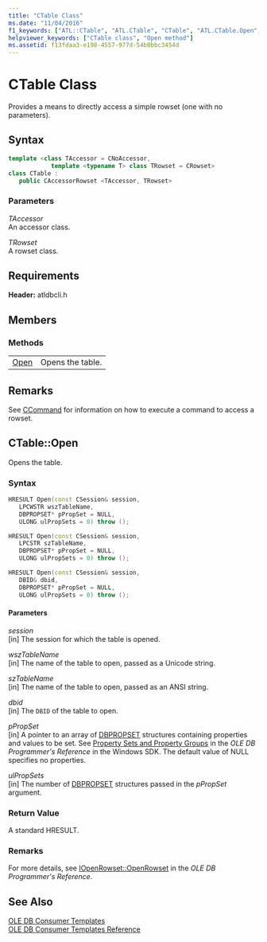 ```yaml
---
title: "CTable Class"
ms.date: "11/04/2016"
f1_keywords: ["ATL::CTable", "ATL.CTable", "CTable", "ATL.CTable.Open", "ATL::CTable::Open", "CTable::Open", "CTable.Open"]
helpviewer_keywords: ["CTable class", "Open method"]
ms.assetid: f13fdaa3-e198-4557-977d-54b0bbc3454d
---
```

# CTable Class

Provides a means to directly access a simple rowset (one with no parameters).

## Syntax

```cpp
template <class TAccessor = CNoAccessor,
            template <typename T> class TRowset = CRowset>
class CTable :
   public CAccessorRowset <TAccessor, TRowset>
```

### Parameters

*TAccessor*<br/>
An accessor class.

*TRowset*<br/>
A rowset class.

## Requirements

**Header:** atldbcli.h

## Members

### Methods

|||
|-|-|
|[Open](#open)|Opens the table.|

## Remarks

See [CCommand](../../data/oledb/ccommand-class.md) for information on how to execute a command to access a rowset.

## <a name="open"></a> CTable::Open

Opens the table.

### Syntax

```cpp
HRESULT Open(const CSession& session,
   LPCWSTR wszTableName,
   DBPROPSET* pPropSet = NULL,
   ULONG ulPropSets = 0) throw ();

HRESULT Open(const CSession& session,
   LPCSTR szTableName,
   DBPROPSET* pPropSet = NULL,
   ULONG ulPropSets = 0) throw ();

HRESULT Open(const CSession& session,
   DBID& dbid,
   DBPROPSET* pPropSet = NULL,
   ULONG ulPropSets = 0) throw ();
```

#### Parameters

*session*<br/>
[in] The session for which the table is opened.

*wszTableName*<br/>
[in] The name of the table to open, passed as a Unicode string.

*szTableName*<br/>
[in] The name of the table to open, passed as an ANSI string.

*dbid*<br/>
[in] The `DBID` of the table to open.

*pPropSet*<br/>
[in] A pointer to an array of [DBPROPSET](/previous-versions/windows/desktop/ms714367(v=vs.85)) structures containing properties and values to be set. See [Property Sets and Property Groups](/previous-versions/windows/desktop/ms713696(v=vs.85)) in the *OLE DB Programmer's Reference* in the Windows SDK. The default value of NULL specifies no properties.

*ulPropSets*<br/>
[in] The number of [DBPROPSET](/previous-versions/windows/desktop/ms714367(v=vs.85)) structures passed in the *pPropSet* argument.

### Return Value

A standard HRESULT.

### Remarks

For more details, see [IOpenRowset::OpenRowset](/previous-versions/windows/desktop/ms716724(v=vs.85)) in the *OLE DB Programmer's Reference*.

## See Also

[OLE DB Consumer Templates](../../data/oledb/ole-db-consumer-templates-cpp.md)<br/>
[OLE DB Consumer Templates Reference](../../data/oledb/ole-db-consumer-templates-reference.md)